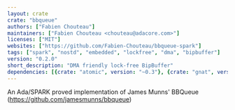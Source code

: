 ```yaml
---
layout: crate
crate: "bbqueue"
authors: ["Fabien Chouteau"]
maintainers: ["Fabien Chouteau <chouteau@adacore.com>"]
licenses: ["MIT"]
websites: ["https://github.com/Fabien-Chouteau/bbqueue-spark"]
tags: ["spark", "nostd", "embedded", "lockfree", "dma", "bipbuffer"]
version: "0.2.0"
short_description: "DMA friendly lock-free BipBuffer"
dependencies: [{crate: "atomic", version: "~0.3"}, {crate: "gnat", version: ">=10"}]
---
```

An Ada/SPARK proved implementation of James Munns'
BBQueue (https://github.com/jamesmunns/bbqueue)

